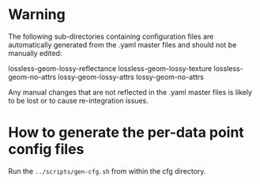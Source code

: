 
# Warning

The following sub-directories containing configuration files are
automatically generated from the .yaml master files and should not
be manually edited:

 lossless-geom-lossy-reflectance
 lossless-geom-lossy-texture
 lossless-geom-no-attrs
 lossy-geom-lossy-attrs
 lossy-geom-no-attrs

Any manual changes that are not reflected in the .yaml master files
is likely to be lost or to cause re-integration issues.

# How to generate the per-data point config files

Run the `../scripts/gen-cfg.sh` from within the cfg directory.
